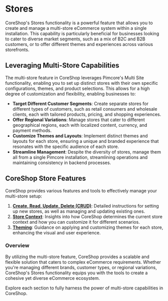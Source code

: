 # Stores

CoreShop's Stores functionality is a powerful feature that allows you to create and manage a multi-store eCommerce
system within a single installation. This capability is particularly beneficial for businesses looking to cater to
diverse market segments, such as a mix of B2C and B2B customers, or to offer different themes and experiences across
various storefronts.

## Leveraging Multi-Store Capabilities

The multi-store feature in CoreShop leverages Pimcore's Multi Site functionality, enabling you to set up distinct stores
with their own specific configurations, themes, and product selections. This allows for a high degree of customization
and flexibility, enabling businesses to:

- **Target Different Customer Segments**: Create separate stores for different types of customers, such as retail
  consumers and wholesale clients, each with tailored products, pricing, and shopping experiences.
- **Offer Regional Variations**: Manage stores that cater to different geographical regions, each with localized
  content, currency, and payment methods.
- **Customize Themes and Layouts**: Implement distinct themes and layouts for each store, ensuring a unique and branded
  experience that resonates with the specific audience of each store.
- **Streamline Management**: Despite the diversity of stores, manage them all from a single Pimcore installation,
  streamlining operations and maintaining consistency in backend processes.

## CoreShop Store Features

CoreShop provides various features and tools to effectively manage your multi-store setup:

1. **[Create, Read, Update, Delete (CRUD)](./01_CRUD.md)**: Detailed instructions for setting up new stores, as well as
   managing and updating existing ones.
2. **[Store Context](./02_Context.md)**: Insights into how CoreShop determines the current store context and how you can
   customize it for different scenarios.
3. **[Theming](./03_Theme.md)**: Guidance on applying and customizing themes for each store, enhancing the visual and
   user experience.

### Overview

By utilizing the multi-store feature, CoreShop provides a scalable and flexible solution that caters to complex
eCommerce requirements. Whether you're managing different brands, customer types, or regional variations, CoreShop's
Stores functionality equips you with the tools to create a cohesive yet diverse eCommerce ecosystem.

Explore each section to fully harness the power of multi-store capabilities in CoreShop.
